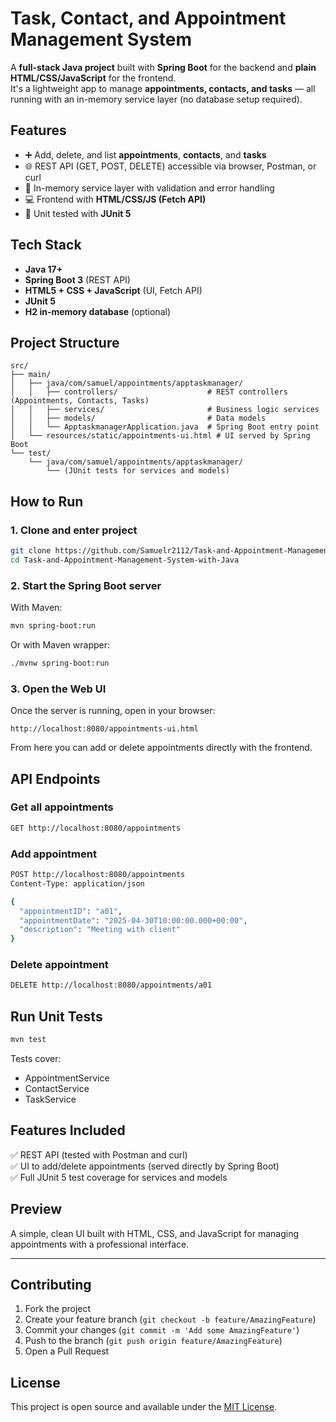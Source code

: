 # Task, Contact, and Appointment Management System

A **full-stack Java project** built with **Spring Boot** for the backend and **plain HTML/CSS/JavaScript** for the frontend.  
It's a lightweight app to manage **appointments, contacts, and tasks** — all running with an in-memory service layer (no database setup required).

## Features

- ➕ Add, delete, and list **appointments**, **contacts**, and **tasks**  
- 🌐 REST API (GET, POST, DELETE) accessible via browser, Postman, or curl  
- 🧠 In-memory service layer with validation and error handling  
- 💻 Frontend with **HTML/CSS/JS (Fetch API)**  
- 🧪 Unit tested with **JUnit 5**

## Tech Stack

- **Java 17+**  
- **Spring Boot 3** (REST API)  
- **HTML5 + CSS + JavaScript** (UI, Fetch API)  
- **JUnit 5**  
- **H2 in-memory database** (optional)

## Project Structure

```
src/
├── main/
│   ├── java/com/samuel/appointments/apptaskmanager/
│   │   ├── controllers/                    # REST controllers (Appointments, Contacts, Tasks)
│   │   ├── services/                       # Business logic services
│   │   ├── models/                         # Data models
│   │   └── ApptaskmanagerApplication.java  # Spring Boot entry point
│   └── resources/static/appointments-ui.html # UI served by Spring Boot
└── test/
    └── java/com/samuel/appointments/apptaskmanager/
        └── (JUnit tests for services and models)
```

## How to Run

### 1. Clone and enter project
```bash
git clone https://github.com/Samuelr2112/Task-and-Appointment-Management-System-with-Java.git
cd Task-and-Appointment-Management-System-with-Java
```

### 2. Start the Spring Boot server
With Maven:
```bash
mvn spring-boot:run
```

Or with Maven wrapper:
```bash
./mvnw spring-boot:run
```

### 3. Open the Web UI
Once the server is running, open in your browser:
```
http://localhost:8080/appointments-ui.html
```

From here you can add or delete appointments directly with the frontend.

## API Endpoints

### Get all appointments
```bash
GET http://localhost:8080/appointments
```

### Add appointment
```bash
POST http://localhost:8080/appointments
Content-Type: application/json

{
  "appointmentID": "a01",
  "appointmentDate": "2025-04-30T10:00:00.000+00:00",
  "description": "Meeting with client"
}
```

### Delete appointment
```bash
DELETE http://localhost:8080/appointments/a01
```

## Run Unit Tests

```bash
mvn test
```

Tests cover:
- AppointmentService
- ContactService  
- TaskService

## Features Included

✅ REST API (tested with Postman and curl)  
✅ UI to add/delete appointments (served directly by Spring Boot)  
✅ Full JUnit 5 test coverage for services and models  

## Preview

A simple, clean UI built with HTML, CSS, and JavaScript for managing appointments with a professional interface.

---

## Contributing

1. Fork the project
2. Create your feature branch (`git checkout -b feature/AmazingFeature`)
3. Commit your changes (`git commit -m 'Add some AmazingFeature'`)
4. Push to the branch (`git push origin feature/AmazingFeature`)
5. Open a Pull Request

## License

This project is open source and available under the [MIT License](LICENSE).
